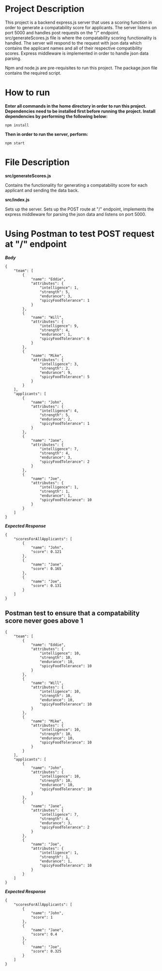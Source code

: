 # Project Description

This project is a backend express.js server that uses a scoring function in order to generate a compatability score for applicants. The server listens on port 5000 and handles post requests on the "/" endpoint. src/generateScores.js file is where the compatability scoring functionality is handled. The server will respond to the request with json data which contains the applicant names and all of their respective compatibility scores. Express middleware is implemented in order to handle json data parsing.

Npm and node.js are pre-requisites to run this project. The package.json file contains the required script.

# How to run

**Enter all commands in the home directory in order to run this project. Dependencies need to be installed first before running the project. Install dependencies by performing the following below:**

```
npm install
```

**Then in order to run the server, perform:**

```
npm start
```

# File Description

**src/generateScores.js**

Contains the functionality for generating a compatability score for each applicant and sending the data back.

**src/index.js**

Sets up the server. Sets up the POST route at "/" endpoint, implements the express middleware for parsing the json data and listens on port 5000.

# Using Postman to test POST request at "/" endpoint

**_Body_**

```
{
    "team": [
        {
            "name": "Eddie",
            "attributes": {
                "intelligence": 1,
                "strength": 5,
                "endurance": 3,
                "spicyFoodTolerance": 1
            }
        },
        {
            "name": "Will",
            "attributes": {
                "intelligence": 9,
                "strength": 4,
                "endurance": 1,
                "spicyFoodTolerance": 6
            }
        },
        {
            "name": "Mike",
            "attributes": {
                "intelligence": 3,
                "strength": 2,
                "endurance": 9,
                "spicyFoodTolerance": 5
            }
        }
    ],
    "applicants": [
        {
            "name": "John",
            "attributes": {
                "intelligence": 4,
                "strength": 5,
                "endurance": 2,
                "spicyFoodTolerance": 1
            }
        },
        {
            "name": "Jane",
            "attributes": {
                "intelligence": 7,
                "strength": 4,
                "endurance": 3,
                "spicyFoodTolerance": 2
            }
        },
        {
            "name": "Joe",
            "attributes": {
                "intelligence": 1,
                "strength": 1,
                "endurance": 1,
                "spicyFoodTolerance": 10
            }
        }
    ]
}
```

**_Expected Response_**

```
{
    "scoresForAllApplicants": [
        {
            "name": "John",
            "score": 0.121
        },
        {
            "name": "Jane",
            "score": 0.165
        },
        {
            "name": "Joe",
            "score": 0.131
        }
    ]
}
```

## Postman test to ensure that a compatability score never goes above 1

```
{
    "team": [
        {
            "name": "Eddie",
            "attributes": {
                "intelligence": 10,
                "strength": 10,
                "endurance": 10,
                "spicyFoodTolerance": 10
            }
        },
        {
            "name": "Will",
            "attributes": {
                "intelligence": 10,
                "strength": 10,
                "endurance": 10,
                "spicyFoodTolerance": 10
            }
        },
        {
            "name": "Mike",
            "attributes": {
                "intelligence": 10,
                "strength": 10,
                "endurance": 10,
                "spicyFoodTolerance": 10
            }
        }
    ],
    "applicants": [
        {
            "name": "John",
            "attributes": {
                "intelligence": 10,
                "strength": 10,
                "endurance": 10,
                "spicyFoodTolerance": 10
            }
        },
        {
            "name": "Jane",
            "attributes": {
                "intelligence": 7,
                "strength": 4,
                "endurance": 3,
                "spicyFoodTolerance": 2
            }
        },
        {
            "name": "Joe",
            "attributes": {
                "intelligence": 1,
                "strength": 1,
                "endurance": 1,
                "spicyFoodTolerance": 10
            }
        }
    ]
}
```

**_Expected Response_**

```
{
    "scoresForAllApplicants": [
        {
            "name": "John",
            "score": 1
        },
        {
            "name": "Jane",
            "score": 0.4
        },
        {
            "name": "Joe",
            "score": 0.325
        }
    ]
}
```
